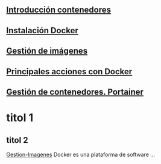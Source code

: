## [Introducción contenedores](Introduccion-contenedores-Docker.md)
## [Instalación Docker](Instalacion-Docker.md)
## [Gestión de imágenes](Gestion-Imagenes.md)
## [Principales acciones con Docker](Principales-Acciones-Docker.md)
## [Gestión de contenedores. Portainer](gestion-contenedores-portainer.md)




# titol 1
## titol 2
[Gestion-Imagenes](Gestion-Imagenes.md)
Docker es una plataforma de software ...
